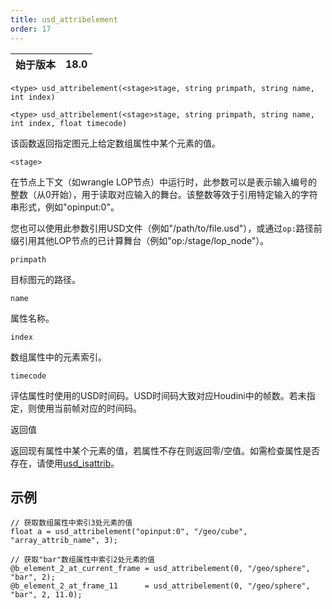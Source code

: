 ```yaml
---
title: usd_attribelement
order: 17
---
```

| 始于版本 | 18.0 |
| --- | --- |

`<type> usd_attribelement(<stage>stage, string primpath, string name, int index)`

`<type> usd_attribelement(<stage>stage, string primpath, string name, int index, float timecode)`

该函数返回指定图元上给定数组属性中某个元素的值。

`<stage>`

在节点上下文（如wrangle LOP节点）中运行时，此参数可以是表示输入编号的整数（从0开始），用于读取对应输入的舞台。该整数等效于引用特定输入的字符串形式，例如"opinput:0"。

您也可以使用此参数引用USD文件（例如"/path/to/file.usd"），或通过`op:`路径前缀引用其他LOP节点的已计算舞台（例如"op:/stage/lop_node"）。

`primpath`

目标图元的路径。

`name`

属性名称。

`index`

数组属性中的元素索引。

`timecode`

评估属性时使用的USD时间码。USD时间码大致对应Houdini中的帧数。若未指定，则使用当前帧对应的时间码。

返回值

返回现有属性中某个元素的值，若属性不存在则返回零/空值。如需检查属性是否存在，请使用[usd_isattrib](./usd_isattrib "检查指定图元是否具有给定名称的属性")。

## 示例

```vex
// 获取数组属性中索引3处元素的值
float a = usd_attribelement("opinput:0", "/geo/cube", "array_attrib_name", 3);

// 获取"bar"数组属性中索引2处元素的值
@b_element_2_at_current_frame = usd_attribelement(0, "/geo/sphere", "bar", 2);
@b_element_2_at_frame_11      = usd_attribelement(0, "/geo/sphere", "bar", 2, 11.0);

```
